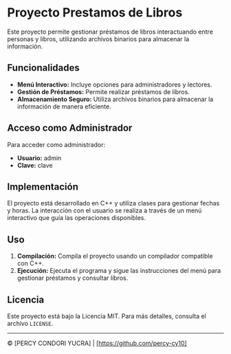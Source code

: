 # Proyecto Prestamos de Libros

Este proyecto permite gestionar préstamos de libros interactuando entre personas y libros, utilizando archivos binarios para almacenar la información.

## Funcionalidades

- **Menú Interactivo:** Incluye opciones para administradores y lectores.
- **Gestión de Préstamos:** Permite realizar préstamos de libros.
- **Almacenamiento Seguro:** Utiliza archivos binarios para almacenar la información de manera eficiente.

## Acceso como Administrador

Para acceder como administrador:

- **Usuario:** admin
- **Clave:** clave

## Implementación

El proyecto está desarrollado en C++ y utiliza clases para gestionar fechas y horas. La interacción con el usuario se realiza a través de un menú interactivo que guía las operaciones disponibles.

## Uso

1. **Compilación:** Compila el proyecto usando un compilador compatible con C++.
2. **Ejecución:** Ejecuta el programa y sigue las instrucciones del menú para gestionar préstamos y consultar libros.



## Licencia

Este proyecto está bajo la Licencia MIT. Para más detalles, consulta el archivo `LICENSE`.

---
© [PERCY CONDORI YUCRA] | [https://github.com/percy-cy10]
